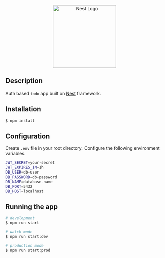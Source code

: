 <p align="center">
  <a href="http://nestjs.com/" target="blank"><img src="https://nestjs.com/img/logo-small.svg" width="200" alt="Nest Logo" /></a>
</p>

[circleci-image]: https://img.shields.io/circleci/build/github/nestjs/nest/master?token=abc123def456
[circleci-url]: https://circleci.com/gh/nestjs/nest

## Description

Auth based `todo` app built on [Nest](https://github.com/nestjs/nest) framework.

## Installation

```bash
$ npm install
```

## Configuration
Create `.env` file in your root directory. Configure the following environment variables.
```bash
JWT_SECRET=your-secret
JWT_EXPIRES_IN=1h
DB_USER=db-user
DB_PASSWORD=db-password
DB_NAME=database-name
DB_PORT=5432
DB_HOST=localhost
```
## Running the app

```bash
# development
$ npm run start

# watch mode
$ npm run start:dev

# production mode
$ npm run start:prod
```
